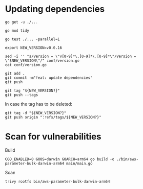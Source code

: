 # Updating dependencies

```shell
go get -u ./...
```

```shell
go mod tidy
```

```shell
go test ./... -parallel=1
```

```shell
export NEW_VERSION=v0.0.16
```

```shell
sed -i '' "s/Version = \"v[0-9]*\.[0-9]*\.[0-9]*\"/Version = \"$NEW_VERSION\"/" conf/version.go
cat conf/version.go
```

```shell
git add .
git commit -m"feat: update dependencies"
git push
```

```shell
git tag "${NEW_VERSION?}"
git push --tags
```

In case the tag has to be deleted:
```shell
git tag -d "${NEW_VERSION?}"
git push origin ":refs/tags/${NEW_VERSION?}"
```

# Scan for vulnerabilities

Build
```shell
CGO_ENABLED=0 GOOS=darwin GOARCH=arm64 go build -o ./bin/aws-parameter-bulk-darwin-arm64 main/main.go
```
Scan
```shell
trivy rootfs bin/aws-parameter-bulk-darwin-arm64
```
